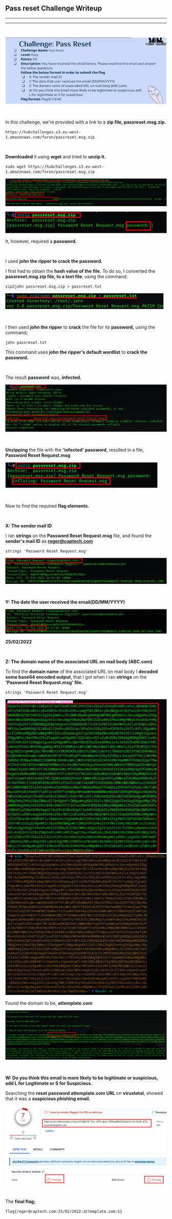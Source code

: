 ## Pass reset Challenge Writeup
---
---
<br>

![pass](images/reset.png)

<br>

In this challenge, we're provided with a link to a **zip file, passreset.msg.zip.**

```shell
https://hubchallenges.s3.eu-west-1.amazonaws.com/foren/passreset.msg.zip
```
<br>

**Downloaded** it using **wget** and tried to **unzip it.**

```shell
sudo wget https://hubchallenges.s3.eu-west-1.amazonaws.com/foren/passreset.msg.zip
```
![pass](images/wget.png)

![pass](images/password.png)

It, however, required a **password.**

<br>

I used **john the ripper to crack the password.**

I first had to obtain the **hash value of the file.** To do so, I converted the **passreset.msg.zip file, to a text file**, using the command;

```shell
zip2john passreset.msg.zip > passreset.txt
```
![pass](images/john.png)

<br>

I then used **john the ripper** to **crack** the file for its **password,** using the command;

```shell
john passreset.txt
```

This command uses **john the ripper's default wordlist** to **crack the password.**

<br>

The result **password** was, **infected.**

![pass](images/infected.png)

<br>

**Unzipping** the file with the **'infected' password**, resulted in a file, **Password Reset Request.msg**

![pass](images/request.png)

<br>

Now to find the required **flag elements.**

<br>

**X: The sender mail ID**

I ran **strings** on the **Password Reset Request.msg** file, and found the **sender's mail ID** as **roger@captech.com**

```shell
strings 'Password Reset Request.msg' 
```
![pass](images/roger.png)

<br>

**Y: The date the user received the email(DD/MM/YYYY)**

![pass](images/date.png)

**25/02/2022**

<br>

**Z: The domain name of the associated URL on mail body (ABC.com)**

To find the **domain name** of the associated URL on mail body I **decoded some base64 encoded output**, that I got when I ran **strings** on the **'Password Reset Request.msg' file.**

```shell
strings 'Password Reset Request.msg' 
```
![pass](images/base64.png)
![pass](images/echo.png)

Found the domain to be, **attemplate.com**

![pass](images/attemplate.png)

<br>

**W: Do you think this email is more likely to be legitimate or suspicious, add L for Legitimate or S for Suspicious.**

Searching the **reset password attemplate.com URL** on **virustotal**, showed that it was a **suspicious phishing email.**

![pass](images/phishing.png)

<br>

The **final flag;**

```shell
flag{roger@captech.com:25/02/2022:attemplate.com:S}
```








